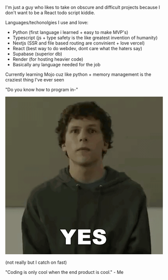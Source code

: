 I'm just a guy who likes to take on obscure and difficult projects because I don't want to be a React todo script kiddie.

Languages/techonolgies I use and love:
  - Python (first language i learned + easy to make MVP's)
  - Typescript (js + type safety is the like greatest invention of humanity)
  - Nextjs (SSR and file based routing are convinient + love vercel)
  - React (best way to do webdev, dont care what the haters say)
  - Supabase (superior db)
  - Render (for hosting heavier code)
  - Basically any language needed for the job

Currently learning Mojo cuz like python + memory management is the craziest thing I've ever seen


"Do you know how to program in-"

![Mark](./yes-mark-zuckerberg.gif)

(not really but I catch on fast)

"Coding is only cool when the end product is cool." 
                                          - Me
